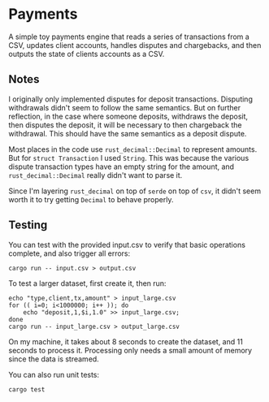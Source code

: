 # Payments
A simple toy payments engine that reads a series of transactions from a CSV, updates client accounts, handles disputes and chargebacks, and then outputs the state of clients accounts as a CSV.

## Notes
I originally only implemented disputes for deposit transactions.  Disputing withdrawals didn't seem to follow the same semantics.  But on further reflection, in the case where someone deposits, withdraws the deposit, then disputes the deposit, it will be necessary to then chargeback the withdrawal.  This should have the same semantics as a deposit dispute.

Most places in the code use ```rust_decimal::Decimal``` to represent amounts.  But for ```struct Transaction``` I used ```String```.  This was because the various dispute transaction types have an empty string for the amount, and ```rust_decimal::Decimal``` really didn't want to parse it.

Since I'm layering ```rust_decimal``` on top of ```serde``` on top of ```csv```, it didn't seem worth it to try getting ```Decimal``` to behave properly.

## Testing
You can test with the provided input.csv to verify that basic operations complete, and also trigger all errors:

```
cargo run -- input.csv > output.csv
```

To test a larger dataset, first create it, then run:

```
echo "type,client,tx,amount" > input_large.csv
for (( i=0; i<1000000; i++ )); do
    echo "deposit,1,$i,1.0" >> input_large.csv;
done
cargo run -- input_large.csv > output_large.csv
```

On my machine, it takes about 8 seconds to create the dataset, and 11 seconds to process it.  Processing only needs a small amount of memory since the data is streamed.

You can also run unit tests:

```
cargo test
```
